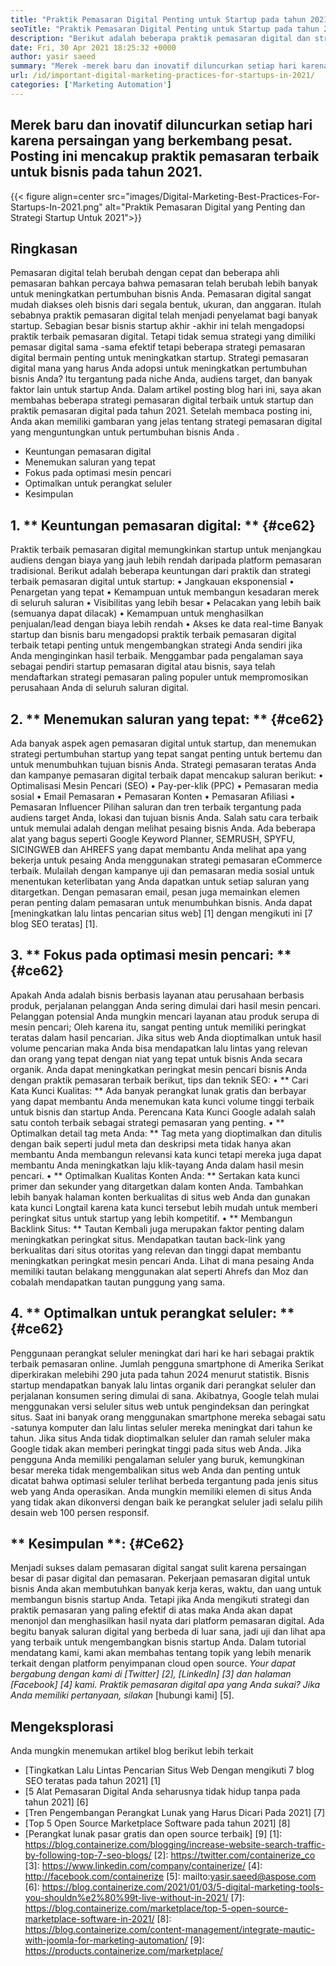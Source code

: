 ```yaml
---
title: "Praktik Pemasaran Digital Penting untuk Startup pada tahun 2021" 
seoTitle: "Praktik Pemasaran Digital Penting untuk Startup pada tahun 2021" 
description: "Berikut adalah beberapa praktik pemasaran digital dan strategi pemasaran digital terbaik untuk startup dan tren bisnis yang akan kita lihat pada tahun 2021." 
date: Fri, 30 Apr 2021 18:25:32 +0000
author: yasir saeed
summary: "Merek -merek baru dan inovatif diluncurkan setiap hari karena persaingan yang berkembang pesat. Posting ini mencakup praktik pemasaran terbaik untuk bisnis pada tahun 2021." 
url: /id/important-digital-marketing-practices-for-startups-in-2021/
categories: ['Marketing Automation']
---
```


## Merek baru dan inovatif diluncurkan setiap hari karena persaingan yang berkembang pesat. Posting ini mencakup praktik pemasaran terbaik untuk bisnis pada tahun 2021.

{{< figure align=center src="images/Digital-Marketing-Best-Practices-For-Startups-In-2021.png" alt="Praktik Pemasaran Digital yang Penting dan Strategi Startup Untuk 2021">}}


## **Ringkasan**
Pemasaran digital telah berubah dengan cepat dan beberapa ahli pemasaran bahkan percaya bahwa pemasaran telah berubah lebih banyak untuk meningkatkan pertumbuhan bisnis Anda. Pemasaran digital sangat mudah diakses oleh bisnis dari segala bentuk, ukuran, dan anggaran. Itulah sebabnya praktik pemasaran digital telah menjadi penyelamat bagi banyak startup.
Sebagian besar bisnis startup akhir -akhir ini telah mengadopsi praktik terbaik pemasaran digital. Tetapi tidak semua strategi yang dimiliki pemasar digital sama -sama efektif tetapi beberapa strategi pemasaran digital bermain penting untuk meningkatkan startup. Strategi pemasaran digital mana yang harus Anda adopsi untuk meningkatkan pertumbuhan bisnis Anda? Itu tergantung pada niche Anda, audiens target, dan banyak faktor lain untuk startup Anda.
Dalam artikel posting blog hari ini, saya akan membahas beberapa strategi pemasaran digital terbaik untuk startup dan praktik pemasaran digital pada tahun 2021. Setelah membaca posting ini, Anda akan memiliki gambaran yang jelas tentang strategi pemasaran digital yang menguntungkan untuk pertumbuhan bisnis Anda .
  * Keuntungan pemasaran digital
  * Menemukan saluran yang tepat
  * Fokus pada optimasi mesin pencari
  * Optimalkan untuk perangkat seluler
  * Kesimpulan

## 1. ** Keuntungan pemasaran digital: ** {#ce62}
Praktik terbaik pemasaran digital memungkinkan startup untuk menjangkau audiens dengan biaya yang jauh lebih rendah daripada platform pemasaran tradisional. Berikut adalah beberapa keuntungan dari praktik dan strategi terbaik pemasaran digital untuk startup:
• Jangkauan eksponensial
• Penargetan yang tepat
• Kemampuan untuk membangun kesadaran merek di seluruh saluran
• Visibilitas yang lebih besar
• Pelacakan yang lebih baik (semuanya dapat dilacak)
• Kemampuan untuk menghasilkan penjualan/lead dengan biaya lebih rendah
• Akses ke data real-time
Banyak startup dan bisnis baru mengadopsi praktik terbaik pemasaran digital terbaik tetapi penting untuk mengembangkan strategi Anda sendiri jika Anda menginginkan hasil terbaik. Menggambar pada pengalaman saya sebagai pendiri startup pemasaran digital atau bisnis, saya telah mendaftarkan strategi pemasaran paling populer untuk mempromosikan perusahaan Anda di seluruh saluran digital.

## 2. ** Menemukan saluran yang tepat: ** {#ce62}
Ada banyak aspek agen pemasaran digital untuk startup, dan menemukan strategi pertumbuhan startup yang tepat sangat penting untuk bertemu dan untuk menumbuhkan tujuan bisnis Anda. Strategi pemasaran teratas Anda dan kampanye pemasaran digital terbaik dapat mencakup saluran berikut:
• Optimalisasi Mesin Pencari (SEO)
• Pay-per-klik (PPC)
• Pemasaran media sosial
• Email Pemasaran
• Pemasaran Konten
• Pemasaran Afiliasi
• Pemasaran Influencer
Pilihan saluran dan tren terbaik tergantung pada audiens target Anda, lokasi dan tujuan bisnis Anda.
Salah satu cara terbaik untuk memulai adalah dengan melihat pesaing bisnis Anda. Ada beberapa alat yang bagus seperti Google Keyword Planner, SEMRUSH, SPYFU, SICINGWEB dan AHREFS yang dapat membantu Anda melihat apa yang bekerja untuk pesaing Anda menggunakan strategi pemasaran eCommerce terbaik. Mulailah dengan kampanye uji dan pemasaran media sosial untuk menentukan keterlibatan yang Anda dapatkan untuk setiap saluran yang ditargetkan. Dengan pemasaran email, pesan juga memainkan elemen peran penting dalam pemasaran untuk menumbuhkan bisnis. Anda dapat [meningkatkan lalu lintas pencarian situs web] [1] dengan mengikuti ini [7 blog SEO teratas] [1].

## 3. ** Fokus pada optimasi mesin pencari: ** {#ce62}
Apakah Anda adalah bisnis berbasis layanan atau perusahaan berbasis produk, perjalanan pelanggan Anda sering dimulai dari hasil mesin pencari. Pelanggan potensial Anda mungkin mencari layanan atau produk serupa di mesin pencari; Oleh karena itu, sangat penting untuk memiliki peringkat teratas dalam hasil pencarian. Jika situs web Anda dioptimalkan untuk hasil volume pencarian maka Anda bisa mendapatkan lalu lintas yang relevan dan orang yang tepat dengan niat yang tepat untuk bisnis Anda secara organik.
Anda dapat meningkatkan peringkat mesin pencari bisnis Anda dengan praktik pemasaran terbaik berikut, tips dan teknik SEO:
• ** Cari Kata Kunci Kualitas: ** Ada banyak perangkat lunak gratis dan berbayar yang dapat membantu Anda menemukan kata kunci volume tinggi terbaik untuk bisnis dan startup Anda. Perencana Kata Kunci Google adalah salah satu contoh terbaik sebagai strategi pemasaran yang penting.
• ** Optimalkan detail tag meta Anda: ** Tag meta yang dioptimalkan dan ditulis dengan baik seperti judul meta dan deskripsi meta tidak hanya akan membantu Anda membangun relevansi kata kunci tetapi mereka juga dapat membantu Anda meningkatkan laju klik-tayang Anda dalam hasil mesin pencari.
• ** Optimalkan Kualitas Konten Anda: ** Sertakan kata kunci primer dan sekunder yang ditargetkan dalam konten Anda. Tambahkan lebih banyak halaman konten berkualitas di situs web Anda dan gunakan kata kunci Longtail karena kata kunci tersebut lebih mudah untuk memberi peringkat situs untuk startup yang lebih kompetitif.
• ** Membangun Backlink Situs: ** Tautan Kembali juga merupakan faktor penting dalam meningkatkan peringkat situs. Mendapatkan tautan back-link yang berkualitas dari situs otoritas yang relevan dan tinggi dapat membantu meningkatkan peringkat mesin pencari Anda. Lihat di mana pesaing Anda memiliki tautan belakang menggunakan alat seperti Ahrefs dan Moz dan cobalah mendapatkan tautan punggung yang sama.

## 4. ** Optimalkan untuk perangkat seluler: ** {#ce62}
Penggunaan perangkat seluler meningkat dari hari ke hari sebagai praktik terbaik pemasaran online. Jumlah pengguna smartphone di Amerika Serikat diperkirakan melebihi 290 juta pada tahun 2024 menurut statistik. Bisnis startup mendapatkan banyak lalu lintas organik dari perangkat seluler dan perjalanan konsumen sering dimulai di sana. Akibatnya, Google telah mulai menggunakan versi seluler situs web untuk pengindeksan dan peringkat situs.
Saat ini banyak orang menggunakan smartphone mereka sebagai satu -satunya komputer dan lalu lintas seluler mereka meningkat dari tahun ke tahun. Jika situs Anda tidak dioptimalkan seluler dan ramah seluler maka Google tidak akan memberi peringkat tinggi pada situs web Anda. Jika pengguna Anda memiliki pengalaman seluler yang buruk, kemungkinan besar mereka tidak mengembalikan situs web Anda dan penting untuk dicatat bahwa optimasi seluler terlihat berbeda tergantung pada jenis situs web yang Anda operasikan. Anda mungkin memiliki elemen di situs Anda yang tidak akan dikonversi dengan baik ke perangkat seluler jadi selalu pilih desain web 100 persen responsif.

## ** Kesimpulan **: {#Ce62}
Menjadi sukses dalam pemasaran digital sangat sulit karena persaingan besar di pasar digital dan pemasaran. Pekerjaan pemasaran digital untuk bisnis Anda akan membutuhkan banyak kerja keras, waktu, dan uang untuk membangun bisnis startup Anda. Tetapi jika Anda mengikuti strategi dan praktik pemasaran yang paling efektif di atas maka Anda akan dapat menonjol dan menghasilkan hasil nyata dari platform pemasaran digital. Ada begitu banyak saluran digital yang berbeda di luar sana, jadi uji dan lihat apa yang terbaik untuk mengembangkan bisnis startup Anda. Dalam tutorial mendatang kami, kami akan membahas tentang topik yang lebih menarik terkait dengan platform penyimpanan cloud open source.
_Your dapat bergabung dengan kami di [Twitter] [2], [LinkedIn] [3] dan halaman [Facebook] [4] kami. Praktik pemasaran digital apa yang Anda sukai? Jika Anda memiliki pertanyaan, silakan_ [hubungi kami] [5].

## Mengeksplorasi
Anda mungkin menemukan artikel blog berikut lebih terkait
  * [Tingkatkan Lalu Lintas Pencarian Situs Web Dengan mengikuti 7 blog SEO teratas pada tahun 2021] [1]
  * [5 Alat Pemasaran Digital Anda seharusnya tidak hidup tanpa pada tahun 2021] [6]
  * [Tren Pengembangan Perangkat Lunak yang Harus Dicari Pada 2021] [7]
  * [Top 5 Open Source Marketplace Software pada tahun 2021] [8]
  * [Perangkat lunak pasar gratis dan open source terbaik] [9]
[1]: https://blog.containerize.com/blogging/increase-website-search-traffic-by-following-top-7-seo-blogs/
[2]: https://twitter.com/containerize_co
[3]: https://www.linkedin.com/company/containerize/
[4]: http://facebook.com/containerize
[5]: mailto:yasir.saeed@aspose.com
[6]: https://blog.containerize.com/2021/01/03/5-digital-marketing-tools-you-shouldn%e2%80%99t-live-without-in-2021/
[7]: https://blog.containerize.com/marketplace/top-5-open-source-marketplace-software-in-2021/
[8]: https://blog.containerize.com/content-management/integrate-mautic-with-joomla-for-marketing-automation/
[9]: https://products.containerize.com/marketplace/
